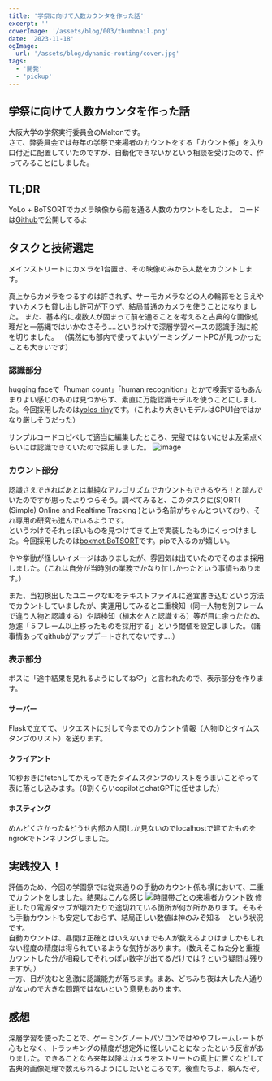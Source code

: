 ```yaml
---
title: '学祭に向けて人数カウンタを作った話'
excerpt: ''
coverImage: '/assets/blog/003/thumbnail.png'
date: '2023-11-18'
ogImage:
  url: '/assets/blog/dynamic-routing/cover.jpg'
tags:
  - '開発'
  - 'pickup'
---
```


## 学祭に向けて人数カウンタを作った話
大阪大学の学祭実行委員会のMaltonです。  
さて、弊委員会では毎年の学祭で来場者のカウントをする「カウント係」を入り口付近に配置していたのですが、自動化できないかという相談を受けたので、作ってみることにしました。

## TL;DR
YoLo + BoTSORTでカメラ映像から前を通る人数のカウントをしたよ。
コードは[Github](https://github.com/maltonn/human-counting)で公開してるよ

## タスクと技術選定
メインストリートにカメラを1台置き、その映像のみから人数をカウントします。   
<!-- ![image](003/1.png)
（開発デバッグ用の映像 / 協力してくれた方ありがとうございました） -->

真上からカメラをつるすのは許されず、サーモカメラなどの人の輪郭をとらえやすいカメラも貸し出し許可が下りず、結局普通のカメラを使うことになりました。  また、基本的に複数人が固まって前を通ることを考えると古典的な画像処理だと一筋縄ではいかなさそう....というわけで深層学習ベースの認識手法に舵を切りました。  （偶然にも部内で使ってよいゲーミングノートPCが見つかったことも大きいです）  

### 認識部分
hugging faceで「human count」「human recognition」とかで検索するもあんまりよい感じのものは見つからず、素直に万能認識モデルを使うことにしました。今回採用したのは[yolos-tiny](https://huggingface.co/hustvl/yolos-tiny)です。（これより大きいモデルはGPU1台ではかなり厳しそうだった）

サンプルコードコピペして適当に編集したところ、完璧ではないにせよ及第点くらいには認識できていたので採用しました。
![image](003/2.png)

### カウント部分
認識さえできればあとは単純なアルゴリズムでカウントもできるやろ！と踏んでいたのですが思ったよりつらそう。調べてみると、このタスクに(S)ORT( (Simple) Online and Realtime Tracking )という名前がちゃんとついており、それ専用の研究も進んでいるようです。  
というわけでそれっぽいものを見つけてきて上で実装したものにくっつけました。今回採用したのは[boxmot.BoTSORT](https://pypi.org/project/boxmot/)です。pipで入るのが嬉しい。

やや挙動が怪しいイメージはありましたが、雰囲気は出ていたのでそのまま採用しました。（これは自分が当時別の業務でかなり忙しかったという事情もあります。）

また、当初検出したユニークなIDをテキストファイルに適宜書き込むという方法でカウントしていましたが、実運用してみると二重検知（同一人物を別フレームで違う人物と認識する）や誤検知（植木を人と認識する）等が目に余ったため、急遽「５フレーム以上移ったものを採用する」という閾値を設定しました。（諸事情あってgithubがアップデートされてないです....）

### 表示部分
ボスに「途中結果を見れるようにしてね♡」と言われたので、表示部分を作ります。  
#### サーバー
Flaskで立てて、リクエストに対して今までのカウント情報（人物IDとタイムスタンプのリスト）を送ります。  
#### クライアント
10秒おきにfetchしてかえってきたタイムスタンプのリストをうまいことやって表に落とし込みます。（8割くらいcopilotとchatGPTに任せました）  
#### ホスティング
めんどくさかった&どうせ内部の人間しか見ないのでlocalhostで建てたものをngrokでトンネリングしました。

## 実践投入！
評価のため、今回の学園祭では従来通りの手動のカウント係も横において、二重でカウントをしました。結果はこんな感じ
![時間帯ごとの来場者カウント数](003/graph1.png)
修正したり電源タップが壊れたりで途切れている箇所が何か所かあります。そもそも手動カウントも安定しておらず、結局正しい数値は神のみぞ知る　という状況です。  
自動カウントは、昼間は正確とはいえないまでも人が数えるよりはましかもしれない程度の精度は得られているような気持があります。（数えそこねた分と重複カウントした分が相殺してそれっぽい数字が出てるだけでは？という疑問は残りますが。）  
一方、日が沈むと急激に認識能力が落ちます。まあ、どちみち夜は大した人通りがないので大きな問題ではないという意見もあります。

## 感想
深層学習を使ったことで、ゲーミングノートパソコンではややフレームレートが心もとなく、トラッキングの精度が想定外に怪しいことになったという反省がありました。できることなら来年以降はカメラをストリートの真上に置くなどして古典的画像処理で数えられるようにしたいところです。後輩たちよ、頼んだぞ。
